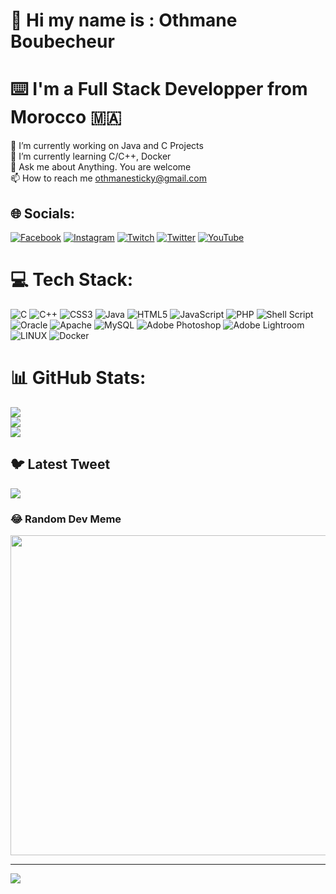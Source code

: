 # 💫 Hi my name is : Othmane Boubecheur 
# ⌨️ I'm a Full Stack Developper from Morocco 🇲🇦
🔭 I’m currently working on Java and C Projects<br>🌱 I’m currently learning C/C++, Docker<br>💬 Ask me about Anything. You are welcome<br>📫 How to reach me othmanesticky@gmail.com


## 🌐 Socials:
[![Facebook](https://img.shields.io/badge/Facebook-%231877F2.svg?logo=Facebook&logoColor=white)](https://facebook.com/B.SaiyajiN/) [![Instagram](https://img.shields.io/badge/Instagram-%23E4405F.svg?logo=Instagram&logoColor=white)](https://instagram.com/saiyajinb98/) [![Twitch](https://img.shields.io/badge/Twitch-%239146FF.svg?logo=Twitch&logoColor=white)](https://twitch.tv/glackybeatz) [![Twitter](https://img.shields.io/badge/Twitter-%231DA1F2.svg?logo=Twitter&logoColor=white)](https://twitter.com/glackybeatz?s=11&t=nYZHDdWiptQWlZArDlRnaQ) [![YouTube](https://img.shields.io/badge/YouTube-%23FF0000.svg?logo=YouTube&logoColor=white)](https://youtube.com/channel/UCzZTqPX9iCoSU6Git8cA6RA) 

# 💻 Tech Stack:
![C](https://img.shields.io/badge/c-%2300599C.svg?style=for-the-badge&logo=c&logoColor=white) ![C++](https://img.shields.io/badge/c++-%2300599C.svg?style=for-the-badge&logo=c%2B%2B&logoColor=white) ![CSS3](https://img.shields.io/badge/css3-%231572B6.svg?style=for-the-badge&logo=css3&logoColor=white) ![Java](https://img.shields.io/badge/java-%23ED8B00.svg?style=for-the-badge&logo=java&logoColor=white) ![HTML5](https://img.shields.io/badge/html5-%23E34F26.svg?style=for-the-badge&logo=html5&logoColor=white) ![JavaScript](https://img.shields.io/badge/javascript-%23323330.svg?style=for-the-badge&logo=javascript&logoColor=%23F7DF1E) ![PHP](https://img.shields.io/badge/php-%23777BB4.svg?style=for-the-badge&logo=php&logoColor=white) ![Shell Script](https://img.shields.io/badge/shell_script-%23121011.svg?style=for-the-badge&logo=gnu-bash&logoColor=white) ![Oracle](https://img.shields.io/badge/Oracle-F80000?style=for-the-badge&logo=oracle&logoColor=white) ![Apache](https://img.shields.io/badge/apache-%23D42029.svg?style=for-the-badge&logo=apache&logoColor=white) ![MySQL](https://img.shields.io/badge/mysql-%2300f.svg?style=for-the-badge&logo=mysql&logoColor=white) ![Adobe Photoshop](https://img.shields.io/badge/adobephotoshop-%2331A8FF.svg?style=for-the-badge&logo=adobephotoshop&logoColor=white) ![Adobe Lightroom](https://img.shields.io/badge/Adobe%20Lightroom-31A8FF.svg?style=for-the-badge&logo=Adobe%20Lightroom&logoColor=white) ![LINUX](https://img.shields.io/badge/Linux-FCC624?style=for-the-badge&logo=linux&logoColor=black) ![Docker](https://img.shields.io/badge/docker-%230db7ed.svg?style=for-the-badge&logo=docker&logoColor=white)
# 📊 GitHub Stats:
![](https://github-readme-stats.vercel.app/api?username=glackyy&theme=dark&hide_border=true&include_all_commits=false&count_private=false)<br/>
![](https://github-readme-streak-stats.herokuapp.com/?user=glackyy&theme=dark&hide_border=true)<br/>
![](https://github-readme-stats.vercel.app/api/top-langs/?username=glackyy&theme=dark&hide_border=true&include_all_commits=false&count_private=false&layout=compact)

## 🐦 Latest Tweet
[![](https://gtce.itsvg.in/api?username=https://twitter.com/glackybeatz?s=11&t=nYZHDdWiptQWlZArDlRnaQ)](https://github.com/VishwaGauravIn/github-twitter-card-embed)

### 😂 Random Dev Meme
<img src="https://rm.up.railway.app/" width="512px"/>

---
[![](https://visitcount.itsvg.in/api?id=glackyy&icon=0&color=0)](https://visitcount.itsvg.in)

<!-- Proudly created with GPRM ( https://gprm.itsvg.in ) -->
